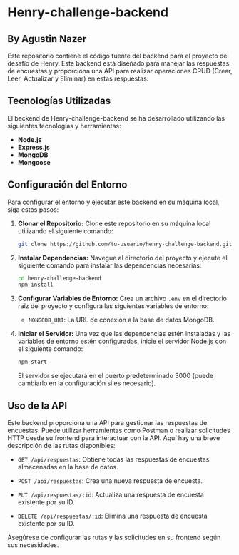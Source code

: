 # Henry-challenge-backend

## By Agustin Nazer

Este repositorio contiene el código fuente del backend para el proyecto del desafío de Henry. Este backend está diseñado para manejar las respuestas de encuestas y proporciona una API para realizar operaciones CRUD (Crear, Leer, Actualizar y Eliminar) en estas respuestas.

## Tecnologías Utilizadas

El backend de Henry-challenge-backend se ha desarrollado utilizando las siguientes tecnologías y herramientas:

- **Node.js** 
- **Express.js** 
- **MongoDB** 
- **Mongoose**

## Configuración del Entorno

Para configurar el entorno y ejecutar este backend en su máquina local, siga estos pasos:

1. **Clonar el Repositorio:** Clone este repositorio en su máquina local utilizando el siguiente comando:

   ```bash
   git clone https://github.com/tu-usuario/henry-challenge-backend.git
   ```

2. **Instalar Dependencias:** Navegue al directorio del proyecto y ejecute el siguiente comando para instalar las dependencias necesarias:

   ```bash
   cd henry-challenge-backend
   npm install
   ```

3. **Configurar Variables de Entorno:** Crea un archivo `.env` en el directorio raíz del proyecto y configura las siguientes variables de entorno:

   - `MONGODB_URI`: La URL de conexión a la base de datos MongoDB.

4. **Iniciar el Servidor:** Una vez que las dependencias estén instaladas y las variables de entorno estén configuradas, inicie el servidor Node.js con el siguiente comando:

   ```bash
   npm start
   ```

   El servidor se ejecutará en el puerto predeterminado 3000 (puede cambiarlo en la configuración si es necesario).

## Uso de la API

Este backend proporciona una API para gestionar las respuestas de encuestas. Puede utilizar herramientas como Postman o realizar solicitudes HTTP desde su frontend para interactuar con la API. Aquí hay una breve descripción de las rutas disponibles:

- `GET /api/respuestas`: Obtiene todas las respuestas de encuestas almacenadas en la base de datos.

- `POST /api/respuestas`: Crea una nueva respuesta de encuesta.

- `PUT /api/respuestas/:id`: Actualiza una respuesta de encuesta existente por su ID.

- `DELETE /api/respuestas/:id`: Elimina una respuesta de encuesta existente por su ID.

Asegúrese de configurar las rutas y las solicitudes en su frontend según sus necesidades.


